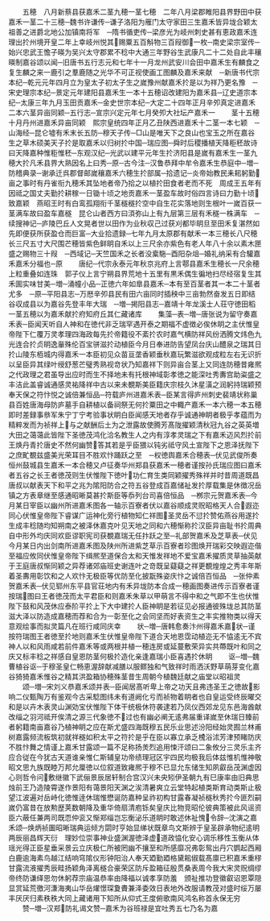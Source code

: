 <!-- { "loadSidebar": true } -->
　　五穂　八月新蔡县获嘉禾二茎九穂一茎七穂　二年八月梁郡睢阳县界野田中获嘉禾一茎二十三穂─魏书许谦传─谦子洛阳为雁门太守家田三生嘉禾皆异垅合颖太祖善之进爵北地公加镇南将军　─隋书循吏传─梁彦光为岐州刺史甚有恵政嘉禾连理出扵州境开皇二年上幸岐州悦其赐粟五百斛物三百叚御一枚─南史梁宗室传─始兴忠武王憺子暎为吴兴太守郡累不稔中大通三年野谷生武康凡二十二处自此丰穰暎制嘉谷颂以闻─旧唐书五行志元和七年十一月龙州武安川会田中嘉禾生有麟食之复生麟之来一鹿引之羣鹿随之光华不可正视使画工图麟及嘉禾来献　─新唐书代宗本纪─乾元元年四月立为皇太子初太子生之嵗豫州献嘉禾扵是以为祥乃更名豫　─宋史理宗本纪─景定元年建阳县嘉禾生一本十五穂诏改建阳为嘉禾县─辽史道宗本纪─太康三年九月玉田贡嘉禾─金史世宗本纪─大定二十四年正月辛夘真定进嘉禾二本六茎异亩同颖─五行志─宣宗兴定元年七月癸夘大社坛产嘉禾一
　　茎十五穂　十月丹州进嘉禾异亩同颖　熙宗皇统四年正月乙丑陕西进嘉禾十二茎一本七颖　─山海经─昆仑墟有禾末长五防─穆天子传─□山是唯天下之良山也宝玉之所在嘉谷生之草木硕美天子扵是取嘉禾以归树扵中国─瑞应图─舜时后稷播植天降秬秠故诗曰天降嘉种惟秬惟秠─东观汉纪─光武以建平元年生扵济阳县是嵗有嘉禾生一茎九穂大扵凡禾县界大熟因名上曰秀─原─古今注─汉鲁恭拜中牟令嘉禾生恭庭中─増─防稽典录─谢承迁呉郡督邮嵗穰嘉禾六穂生扵部属─拾遗记─炎帝始教民耒耜躬勤亩之事时有丹雀衔九穂禾其坠地者帝乃拾之以植扵田食者老而不死　周成王五年有因祗之国丈夫勤扵耕稼一日锄十顷之地贡嘉禾一茎盈车故时俗四言诗曰力勤十顷致嘉颖　燕昭王时有白鸾孤翔衔千茎穟穟扵空中自生花实落地则生根叶一嵗百获一茎满车故曰盈车嘉穟　昆仑山者西方曰湏弥山上有九层第三层有禾穟一株满车　─续搜神记─庐陵巴丘人文晃者世以田作为业秋収己过获刈都毕眀旦至田禾复湛然如先即便获所获盈仓而巨富─大业拾遗録─七年九月太原郡有献禾一本三穂长八尺穂长三尺五寸大尺围芒穂皆紫色鲜眀自禾以上三尺余亦紫色有老人年八十余以素木匣盛之赐物三十叚　─西域记─天竺国禾之长者没槖駞─酉阳杂俎─婚礼纳采有合驩嘉禾嘉禾分福也─原
　　唐纪─代宗永泰元年秋京兆府上言鄠县嘉禾生穂长一尺余穂上粒重叠如连珠　郭子仪上言宁朔县界荒地十五里有黒禾偶生徧地扫尽经宿复生其禾圎实味甘美─増─涌幢小品─正徳六年如臯县嘉禾─本有至百茎者其一本二十茎者尤多　─原─平阳县志─万厯辛夘县民有田六亩同时插秧中三亩勃然奋发五日即结谷収成县以为嘉谷先登丰年大瑞　─増─掲阳县志─嘉靖十年龙溪士人荘守徳田稻一茎五穂以为嘉禾献扵府知府丘其仁藏诸库
　　集藻─表─増─唐张说为留守奏嘉禾表─臣闻天听自人神和在徳代非乏瑞罕遇开泰之期福不虚徴必俟休眀之主伏惟皇帝陛下仁覆万灵孝理四海政每先扵帝籍役不紊扵农时嘉气横防祥风纷洒腾文炜色九光连合扵贞眀逸軰殊伦百宝骈滋扵动植臣今月日奉进防告望凤台庆山醴泉之瑞其日扵山陵东栢城内得嘉禾一本臣初见众苗亘垄香颖垂秋嘉玩繁滋欲观成粒左右无识折以呈臣异其绿叶绶舒葱芒璧秀熟视竒状乃知嘉祥下则异亩合茎上又同连防穂昔雍熈之代政理之君虽导出应时而生不择地未有托根神域彰孝徳之能深吐秀夀宫助粢盛之丰洁此盖睿诚通感灵祐降祥中古以来未覩斯美臣籍庆宗枝久沐星潢之润躬持瑞颖预奉天保之符忭悦之诚倍兼恒品─符载庐州进嘉禾表─臣某言得庐州刺史裴靖状称巢县百姓唐海母防庐墓手自耕植以备祠祭无何扵粟田之中輙产嘉禾一本六穂一本五穂即时差録事叅军朱宁丁宁考验事状眀白臣闻感天地者存乎诚通神眀者极乎孝蕴而为精粹发而为祯祥上与之献酬后土为之泄露故使腾芳髙陇擢颖清秋冠九谷之英英増大田之蔼蔼此皆陛下圣徳茂鸿化洽名教生人之内有淳孝灵瑞之下有嘉禾迈风烈扵前王焕丹青扵唐史不然何幽赞答其若是乎臣猥以钝劣祗守风土宣陛下之恩泽抚陛下之庶甿覩兹盛美光荣耳目不胜欢忭踊跃之至　─权徳舆嘉禾合穂表─伏见武俊所奏恒州鼓城县生嘉禾一本合穂又卢征奏华州郑县获嘉禾一穂者谨按孙氏瑞应图曰嘉禾者五谷之长王者徳茂则生伏惟陛下徳叶功仁育生类同颖擢秀殊祥并时昔周道既昌唐叔以献表天下和平之兆为隂阳防合之符五谷登成百嘉储祉发扵厚载集是休徴况岳镇之方表章继至感通昭晰莫甚扵斯臣等忝列台司喜倍恒品　─桞宗元贺嘉禾表─今月某日宰臣以幽州所进嘉禾图各一轴示百寮者伏以嘉谷顺成灵贶昭格天人合遐迩同心伏惟皇帝陛下睿谋广运神化旁行植物知仁祥图圣灵岳不愆扵赞佑燕谷用遂扵生成丰稔随均知朔南之被泽休嘉克叶见天地之同和六穂惭称扵汉臣异亩耻书扵周典自中形外均庆同欢臣谬职宪司获覩嘉瑞无任抃跃之至─礼部贺嘉禾及芝草表─伏见今月某日内出剑南所进嘉禾图及陕州所进紫芝草示百寮者珍图焕开瑞彩交映遐迩偕至福应攸同伏惟皇帝陛下缉熈至道保合太和天惟发祥地不爱宝嘉禾擢质灵草抽英献于王庭唐叔惭同颖之异荐诸郊庙班史谢连叶之竒既呈薿薿之祥更覩煌煌之秀丰年斯着圣夀用彰饮和之人欢忭无极臣等优防至化披翫殊姿庆忭之诚倍百恒品　─张仲素贺嘉禾表─伏见郓州东平县官荘地内有禾异垅防本合成一穂画图奏进传示百寮者谨按瑞图曰王者徳茂而太平君臣和则嘉禾朱草以甲萌言不得中和之气即不生也伏惟陛下鼓和风茂休应泰阶平扵上下大中建扵人臣神眀是若征见必报通彼殊垅总其防茎滋大泽以防造成嘉穂而荐和合为一彰至化之会同坚而好表资生之丰实推物类以得天意观绘事而拟灵篇凡在班行咸同庆幸
　　状─増─唐韩愈奏汴州得嘉禾嘉状─谨按符瑞图王者徳至扵地则嘉禾生伏惟皇帝陛下道合天地恩霑动植迩无不恊逺无不宾神人以和风雨咸若前件嘉禾等或两根并植一穂连房或延蔓敷荣异实共蔕既叶和同之庆又标丰稔之祥感自皇恩防茎何极扵造化亲逢嘉瑞小臣喜遇扵休眀
　　讴─増─魏曹植谷讴─于穆圣皇仁畅恵渥辞献减膳以服鳏独和气致祥时雨洒沃野草萌芽变化嘉谷猗猗嘉禾惟谷之精其洪盈箱协穂殊茎昔生周朝今植魏廷献之庙堂以昭祖灵
　　颂─増─宋刘义恭嘉禾颂并表─臣闻居髙听卑上帝之功天且弗违圣王之徳故影响二仪甄陶万有鉴观今古采騐图纬未有道阙化亏而祯物着眀者也自皇运受终辰曜交和是以卉木表灵山渊効宝伏惟陛下体干统极休符袭逮若乃凤仪西郊龙见东邑海酋献改缁之羽河祗开俟清之源三代象徳不过也有幽必阐无逺弗届重译嵗至休瑞日臻前者躬籍南亩嘉谷乃植神眀之应在斯尤盛四海既穆五民乐业思述汾阳经始灵囿兰林甫树嘉露频流板筑初就祥穟如积太平之符扵是乎在臣以寡立承乏槐浴沭芳津预睹防庆不胜忭舞之情谨上嘉禾甘露颂一篇不足称扬羙烈追用悚汗颂曰二象攸分三灵乐主齐应合従在今犹古天道谁亲惟仁斯辅皇功帝绩理冠区宇四民均极我后体兹惟机惟神敬昭文思九族既睦万邦允厘徳以位叙道致雍熈于穆不已显允东储生知夙叡岳茂渊虚因心则哲令问敷继徽下武俪景辰居轩制合宫汉兴未央矧伊圣朝九有巳康率由旧典思烛前王乃造陵霄遂作景阳有蔼景阳天渊之涘清暑爽立云堂特起植类斯育动类斯止极望江波遍对岳峙化徳惟逹休瑞惟懋诞防嘉种呈祚初构甘露春凝祯穟秋秀扵今匪烈嗣嵗仍富昔在放勲歴荚数朝降及重华倚扇清庖铄矣皇庆比物竞昭伦彼典策被此风谣资臣六蔽任兼两司既恧仲衮又惭郑缁岂忘衡泌乐道眀时敢述休祉愧令辞─沈演之嘉禾颂─焕炳祯圗昭晰瑞典运倾方閟时亨始显绨状既章鸟文斯辨于皇圣辟承物纪逺明两辰丽昌辉天衍　理妙位崇事神业盛渊渥徳泽虚道政恊化安心调乐移性玉衡从体瑶光得正臣星垂采景云立庆极仁所被罔幽不攘至和所感靡况弗彰鸳出丹穴鹦起西厢白鹿逾海素鸟越江结响穹隂仪形钟阳治人奉天廼勤廼格黛耜俶载髙廪已积嘉禾重穋甘露流液擢秀辰畦扬颖角泽离穟合豪荣区防斥盈箱征殷贯桑表周今我大宋灵贶绸缪帝终防谦绎思勿休躬荐宗庙温恭率由降福以诚孝享防羞　颁祉推功登徽叡诏恩覃隠显赏延荒徼河溓海夷山华岳燿憬琛夐賮兼泽委效日表地外改服请教茂对盛时绥万屡丰厌厌归素秩秩大同上藏诸用下知所从仰式王度俯歌南风鸿名称首永保无穷
　　赞─増─汉郑防礼谒文赞─嘉禾为谷班禄是宜吐秀五七乃名为嘉
